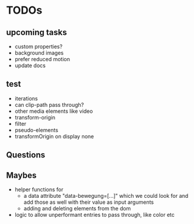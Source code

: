 # TODOs

## upcoming tasks

- custom properties?
- background images
- prefer reduced motion
- update docs

## test

- iterations
- can clip-path pass through?
- other media elements like video
- transform-origin
- filter
- pseudo-elements
- transformOrigin on display none

## Questions

## Maybes

- helper functions for
  - a data attribute "data-bewegung=[...]" which we could look for and add those as well with their value as input arguments
  - adding and deleting elements from the dom
- logic to allow unperformant entries to pass through, like color etc

